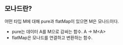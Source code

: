 ## 모나드란? 
어떤 타입 M에 대해 pure과 flatMap이 있으면 M은 모나드이다.
- pure는 데이터 A를 M으로 감싸는 함수. A → M<A\>
- flatMap은 모나드를 연결하고 변환하는 함수. 